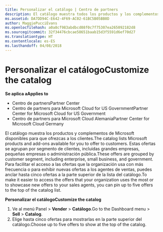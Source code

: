 ```yaml
---
title: Personalizar el catálogo | Centro de partners
description: El catálogo muestra todos los productos y los complementos de Microsoft disponibles para que los vendan los partners.
ms.assetid: DA7DD94C-E642-4F69-AC02-61BC5B05BB0D
author: MaggiePucciEvans
ms.openlocfilehash: a0a8cf983abdbcd08f0c7f75307ea265092182d8
ms.sourcegitcommit: 32f34476cbcae58651baab15d3f5591d6ef70d27
ms.translationtype: HT
ms.contentlocale: es-ES
ms.lasthandoff: 04/08/2018
---
```

# <a name="customize-the-catalog"></a><span data-ttu-id="09226-103">Personalizar el catálogo</span><span class="sxs-lookup"><span data-stu-id="09226-103">Customize the catalog</span></span>

**<span data-ttu-id="09226-104">Se aplica a</span><span class="sxs-lookup"><span data-stu-id="09226-104">Applies to</span></span>**

-  <span data-ttu-id="09226-105">Centro de partners</span><span class="sxs-lookup"><span data-stu-id="09226-105">Partner Center</span></span>
-  <span data-ttu-id="09226-106">Centro de partners para Microsoft Cloud for US Government</span><span class="sxs-lookup"><span data-stu-id="09226-106">Partner Center for Microsoft Cloud for US Government</span></span>
-  <span data-ttu-id="09226-107">Centro de partners para Microsoft Cloud Alemania</span><span class="sxs-lookup"><span data-stu-id="09226-107">Partner Center for Microsoft Cloud Germany</span></span>

<span data-ttu-id="09226-108">El catálogo muestra los productos y complementos de Microsoft disponibles para que ofrezcas a los clientes.</span><span class="sxs-lookup"><span data-stu-id="09226-108">The catalog lists Microsoft products and add-ons available for you to offer to customers.</span></span> <span data-ttu-id="09226-109">Estas ofertas se agrupan por segmento de clientes, incluidas grandes empresas, pequeñas empresas o administración pública.</span><span class="sxs-lookup"><span data-stu-id="09226-109">These offers are grouped by customer segment, including enterprise, small business, and government.</span></span> <span data-ttu-id="09226-110">Para facilitar el acceso a las ofertas que la organización usa con más frecuencia o para exhibir nuevas ofertas a los agentes de ventas, puedes anclar hasta cinco ofertas a la parte superior de la lista del catálogo.</span><span class="sxs-lookup"><span data-stu-id="09226-110">To make it easier to access the offers that your organization uses the most or to showcase new offers to your sales agents, you can pin up to five offers to the top of the catalog list.</span></span>

**<span data-ttu-id="09226-111">Personalizar el catálogo</span><span class="sxs-lookup"><span data-stu-id="09226-111">Customize the catalog</span></span>**

1.  <span data-ttu-id="09226-112">Ve al menú Panel &gt; **Vender** &gt; **Catálogo**.</span><span class="sxs-lookup"><span data-stu-id="09226-112">Go to the Dashboard menu &gt; **Sell** &gt; **Catalog**.</span></span>
2.  <span data-ttu-id="09226-113">Elige hasta cinco ofertas para mostrarlas en la parte superior del catálogo.</span><span class="sxs-lookup"><span data-stu-id="09226-113">Choose up to five offers to show at the top of the catalog.</span></span>

 

 



